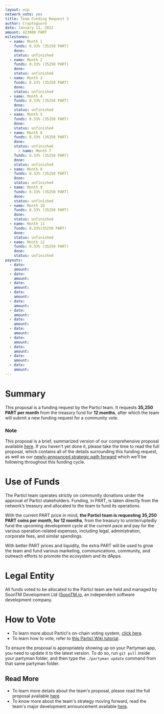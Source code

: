 ```yaml
---
layout: wip
network_vote: yes
title: Team Funding Request 3
author: Cryptoguard
date: January 11, 2022
amount: 423000 PART
milestones:
  - name: Month 1
    funds: 8.33% (35250 PART)
    done:
    status: unfinished
  - name: Month 2
    funds: 8.33% (35250 PART)
    done:
    status: unfinished
  - name: Month 3
    funds: 8.33% (35250 PART)
    done:
    status: unfinished
  - name: Month 4
    funds: 8.33% (35250 PART)
    done:
    status: unfinished
  - name: Month 5
    funds: 8.33% (35250 PART)
    done:
    status: unfinished
  - name: Month 6
    funds: 8.33% (35250 PART)
    done:
    status: unfinished
      - name: Month 7
    funds: 8.33% (35250 PART)
    done:
    status: unfinished
  - name: Month 8
    funds: 8.33% (35250 PART)
    done:
    status: unfinished
  - name: Month 9
    funds: 8.33% (35250 PART)
    done:
    status: unfinished
  - name: Month 10
    funds: 8.33% (35250 PART)
    done:
    status: unfinished
  - name: Month 11
    funds: 8.33%(35250 PART)
    done:
    status: unfinished
  - name: Month 12
    funds: 8.33% (35250 PART)
    done:
    status: unfinished
payouts:
  - date:
    amount:
  - date:
    amount:
  - date:
    amount:
  - date:
    amount:
  - date:
    amount:
  - date:
    amount:
  - date:
    amount:
  - date:
    amount:
  - date:
    amount:
  - date:
    amount:
  - date:
    amount:
  - date:
    amount:
---
```


# Summary

This proposal is a funding request by the Particl team. It requests **35,250 PART per month** from the treasury fund for **12 months**, after which the team will submit a new funding request for a community vote.

### Note

This proposal is a brief, summarized version of our comprehensive proposal available [here](https://particl.news/particl-team-funding-request-3/). If you haven't yet done it, please take the time to read the full proposal, which contains all of the details surrounding this funding request, as well as our [newly-announced strategic path forward](https://particl.news/particls-next-evolutionary-leap-forward/) which we'll be following throughout this funding cycle.

# Use of Funds

The Particl team operates strictly on community donations under the approval of Particl stakeholders. Funding, in PART, is taken directly from the network’s treasury and allocated to the team to fund its operations. 

With the current PART price in mind, **the Particl team is requesting 35,250 PART coins per month, for 12 months**, from the treasury to uninterruptedly fund the upcoming development cycle at the current pace and pay for the various operation-related expenses, including legal, administration, corporate fees, and similar spendings. 

With better PART prices and liquidity, the extra PART will be used to grow the team and fund various marketing, communications, community, and outreach efforts to promote the ecosystem and its dApps.

# Legal Entity

All funds voted to be allocated to the Particl team are held and managed by SoonTM Development Ltd ([SoonTM.io](https://soontm.io), an independent software development company.

# How to Vote

* To learn more about Particl's on-chain voting system, [click here](https://academy.particl.io/en/latest/in-depth/indepth_voting.html#).
* To learn how to vote, refer to [this Particl Wiki tutorial](https://particl.wiki/tutorial/staking/how-to-vote/).

To ensure the proposal is appropriately showing up on your Partyman app, you need to update it to the latest version. To do so, run `git pull` inside your partyman folder, and then type the `./partyman update` command from that same partyman folder.

## Read More

* To learn more details about the team's proposal, please read the full proposal available [here](https://particl.news/particl-team-funding-request-3/).
* To know more about the team's strategy moving forward, read the team's major development announcement available [here](https://particl.news/particls-next-evolutionary-leap-forward/).
